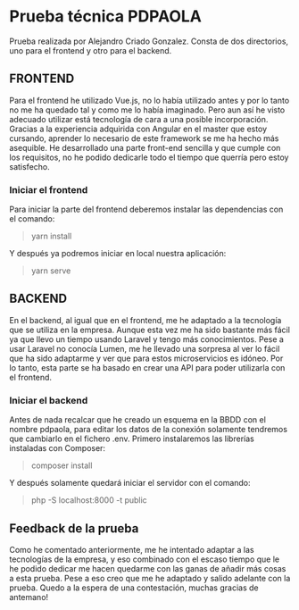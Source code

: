 # Prueba técnica PDPAOLA
Prueba realizada por Alejandro Criado Gonzalez. Consta de dos directorios, uno para el frontend y otro para el backend.

## FRONTEND
Para el frontend he utilizado Vue.js, no lo había utilizado antes y por lo tanto no me ha quedado tal y como me lo había imaginado. Pero aun así he visto adecuado utilizar está tecnología de cara a una posible incorporación.  Gracias a la experiencia adquirida con Angular en el master que estoy cursando, aprender lo necesario de este framework se me ha hecho más asequible.
He desarrollado una parte front-end sencilla y que cumple con los requisitos, no he podido dedicarle todo el tiempo que querría pero estoy satisfecho.

### Iniciar el frontend
Para iniciar la parte del frontend deberemos instalar las dependencias con el comando: 
> yarn install

Y después ya podremos iniciar en local nuestra aplicación:
>yarn serve

## BACKEND
En el backend, al igual que en el frontend, me he adaptado a la tecnología que se utiliza en la empresa. Aunque esta vez me ha sido bastante más fácil ya que llevo un tiempo usando Laravel y tengo más conocimientos. 
Pese a usar Laravel no conocía Lumen, me he llevado una sorpresa al ver lo fácil que ha sido adaptarme y ver que para estos microservicios es idóneo.
Por lo tanto, esta parte se ha basado en crear una API para poder utilizarla con el frontend. 

### Iniciar el backend
Antes de nada recalcar que he creado un esquema en la BBDD con el nombre pdpaola, para editar los datos de la conexión solamente tendremos que cambiarlo en el fichero .env.
Primero instalaremos las librerías instaladas con Composer:
> composer install

Y después solamente quedará iniciar el servidor con el comando:
> php -S localhost:8000 -t public

## Feedback de la prueba
Como he comentado anteriormente, me he intentado adaptar a las tecnologías de la empresa, y eso combinado con el escaso tiempo que le he podido dedicar me hacen quedarme con las ganas de añadir más cosas a esta prueba. Pese a eso creo que me he adaptado y salido adelante con la prueba. 
Quedo a la espera de una contestación, muchas gracias de antemano!
